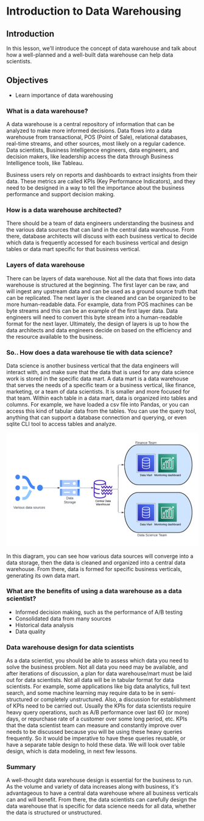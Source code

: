 # Introduction to Data Warehousing
## Introduction
In this lesson, we'll introduce the concept of data warehouse and talk about how a well-planned and a well-built data warehouse can help data scientists.

## Objectives
- Learn importance of data warehousing

### What is a data warehouse?
A data warehouse is a central repository of information that can be analyzed to make more informed decisions. Data flows into a data warehouse from transactional, POS (Point of Sale), relational databases, real-time streams, and other sources, most likely on a regular cadence. Data scientists, Business Intelligence engineers, data engineers, and decision makers, like leadership access the data through Business Intelligence tools, like Tableau.

Business users rely on reports and dashboards to extract insights from their data. These metrics are called KPIs (Key Performance Indicators), and they need to be designed in a way to tell the importance about the business performance and support decision making.

### How is a data warehouse architected?
There should be a team of data engineers understanding the business and the various data sources that can land in the central data warehouse. From there, database architects will discuss with each business vertical to decide which data is frequently accessed for each business vertical and design tables or data mart specific for that business vertical.

### Layers of data warehouse
There can be layers of data warehouse. Not all the data that flows into data warehouse is structured at the beginning. The first layer can be raw, and will ingest any upstream data and can be used as a ground source truth that can be replicated. The next layer is the cleaned and can be organized to be more human-readable data. For example, data from POS machines can be byte streams and this can be an example of the first layer data. Data engineers will need to convert this byte stream into a human-readable format for the next layer. Ultimately, the design of layers is up to how the data architects and data engineers decide on based on the efficiency and the resource available to the business. 

### So.. How does a data warehouse tie with data science?
Data science is another business vertical that the data engineers will interact with, and make sure that the data that is used for any data science work is stored in the specific data mart. A data mart is a data warehouse that serves the needs of a specific team or a business vertical, like finance, marketing, or a team of data scientists. It is smaller and more focused for that team. Within each table in a data mart, data is organized into tables and columns. For example, we have loaded a csv file into Pandas, or you can access this kind of tabular data from the tables. You can use the query tool, anything that can support a database connection and querying, or even sqlite CLI tool to access tables and analyze.

![data_warehouse_diagrams](images/data_warehouse_diagrams.png)

In this diagram, you can see how various data sources will converge into a data storage, then the data is cleaned and organized into a central data warehouse. From there, data is formed for specific business verticals, generating its own data mart. 

### What are the benefits of using a data warehouse as a data scientist?
- Informed decision making, such as the performance of A/B testing
- Consolidated data from many sources
- Historical data analysis
- Data quality

### Data warehouse design for data scientists
As a data scientist, you should be able to assess which data you need to solve the business problem. Not all data you need may be available, and after iterations of discussion, a plan for data warehouse/mart must be laid out for data scientists. Not all data will be in tabular format for data scientists. For example, some applications like big data analytics, full text search, and some machine learning may require data to be in semi-structured or completely unstructured.
Also, a discussion for establishment of KPIs need to be carried out. Usually the KPIs for data scientists require heavy query operations, such as A/B performance over last 60 (or more) days, or repurchase rate of a customer over some long period, etc. KPIs that the data scientist team can measure and constantly improve over needs to be discussed because you will be using these heavy queries frequently. So it would be imperative to have these queries reusable, or have a separate table design to hold these data. We will look over table design, which is data modeling, in next few lessons.

### Summary
A well-thought data warehouse design is essential for the business to run. As the volume and variety of data increases along with business, it's advantageous to have a central data warehouse where all business verticals can and will benefit. From there, the data scientists can carefully design the data warehouse that is specific for data science needs for all data, whether the data is structured or unstructured.


